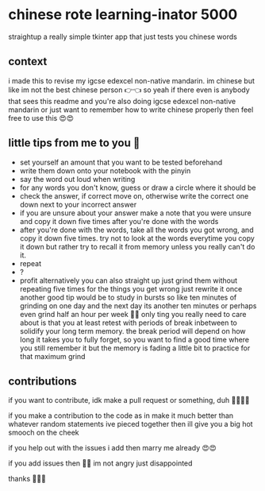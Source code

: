 # chinese rote learning-inator 5000
 straightup a really simple tkinter app that just tests you chinese words
 
## context
i made this to revise my igcse edexcel non-native mandarin. im chinese but like im not the best chinese person 👉👈 so yeah if there even is anybody that sees this readme and you're also doing igcse edexcel non-native mandarin or just want to remember how to write chinese properly then feel free to use this 😍😍

## little tips from me to you 😤
- set yourself an amount that you want to be tested beforehand
- write them down onto your notebook with the pinyin
- say the word out loud when writing
- for any words you don't know, guess or draw a circle where it should be
- check the answer, if correct move on, otherwise write the correct one down next to your incorrect answer
- if you are unsure about your answer make a note that you were unsure and copy it down five times after you're done with the words
- after you're done with the words, take all the words you got wrong, and copy it down five times. try not to look at the words everytime you copy it down but rather try to recall it from memory unless you really can't do it.
- repeat
- ?
- profit
alternatively you can also straight up just grind them without repeating five times for the things you get wrong just rewrite it once
another good tip would be to study in bursts so like ten minutes of grinding on one day and the next day its another ten minutes or perhaps even grind half an hour per week 🤩🤩 only ting you really need to care about is that you at least retest with periods of break inbetween to solidify your long term memory. the break period will depend on how long it takes you to fully forget, so you want to find a good time where you still remember it but the memory is fading a little bit to practice for that maximum grind

## contributions
if you want to contribute, idk make a pull request or something, duh 🤷‍♀️🤷‍♀️

if you make a contribution to the code as in make it much better than whatever random statements ive pieced together then ill give you a big hot smooch on the cheek

if you help out with the issues i add then marry me already 😍😍

if you add issues then 🤢🤢 im not angry just disappointed

thanks 🥰🤗🥰
